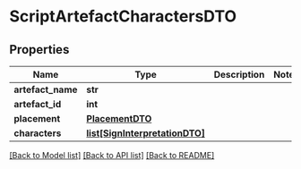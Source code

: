 # ScriptArtefactCharactersDTO

## Properties
Name | Type | Description | Notes
------------ | ------------- | ------------- | -------------
**artefact_name** | **str** |  | 
**artefact_id** | **int** |  | 
**placement** | [**PlacementDTO**](PlacementDTO.md) |  | 
**characters** | [**list[SignInterpretationDTO]**](SignInterpretationDTO.md) |  | 

[[Back to Model list]](../README.md#documentation-for-models) [[Back to API list]](../README.md#documentation-for-api-endpoints) [[Back to README]](../README.md)


